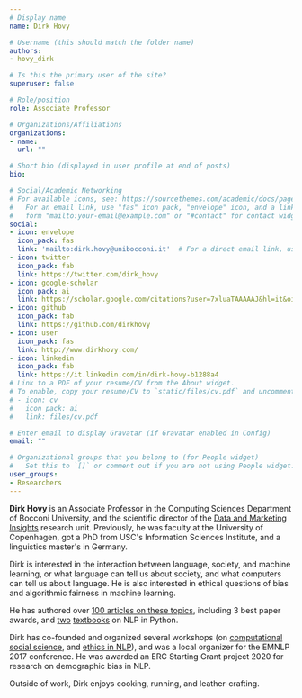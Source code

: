 ```yaml
---
# Display name
name: Dirk Hovy

# Username (this should match the folder name)
authors:
- hovy_dirk

# Is this the primary user of the site?
superuser: false

# Role/position
role: Associate Professor

# Organizations/Affiliations
organizations:
- name:
  url: ""

# Short bio (displayed in user profile at end of posts)
bio:

# Social/Academic Networking
# For available icons, see: https://sourcethemes.com/academic/docs/page-builder/#icons
#   For an email link, use "fas" icon pack, "envelope" icon, and a link in the
#   form "mailto:your-email@example.com" or "#contact" for contact widget.
social:
- icon: envelope
  icon_pack: fas
  link: 'mailto:dirk.hovy@unibocconi.it'  # For a direct email link, use "mailto:debora.nozza@unibocconi.it".
- icon: twitter
  icon_pack: fab
  link: https://twitter.com/dirk_hovy
- icon: google-scholar
  icon_pack: ai
  link: https://scholar.google.com/citations?user=7xluaTAAAAAJ&hl=it&oi=ao
- icon: github
  icon_pack: fab
  link: https://github.com/dirkhovy
- icon: user
  icon_pack: fas
  link: http://www.dirkhovy.com/
- icon: linkedin
  icon_pack: fab
  link: https://it.linkedin.com/in/dirk-hovy-b1288a4
# Link to a PDF of your resume/CV from the About widget.
# To enable, copy your resume/CV to `static/files/cv.pdf` and uncomment the lines below.
# - icon: cv
#   icon_pack: ai
#   link: files/cv.pdf

# Enter email to display Gravatar (if Gravatar enabled in Config)
email: ""

# Organizational groups that you belong to (for People widget)
#   Set this to `[]` or comment out if you are not using People widget.
user_groups:
- Researchers
---
```


**Dirk Hovy** is an Associate Professor in the Computing Sciences Department of Bocconi University, and the scientific director of the [Data and Marketing Insights](www.dmi.unibocconi.eu/) research unit. Previously, he was faculty at the University of Copenhagen, got a PhD from USC's Information Sciences Institute, and a linguistics master's in Germany.

Dirk is interested in the interaction between language, society, and machine learning, or what language can tell us about society, and what computers can tell us about language. He is also interested in ethical questions of bias and algorithmic fairness in machine learning.

He has authored over [100 articles on these topics](https://scholar.google.com/citations?user=7xluaTAAAAAJ&hl=it&oi=ao), including 3 best paper awards, and [two](https://www.cambridge.org/core/elements/text-analysis-in-python-for-social-scientists/BFAB0A3604C7E29F6198EA2F7941DFF3) [textbooks](https://www.cambridge.org/core/elements/abs/text-analysis-in-python-for-social-scientists/54B82AEA3FB586919A2265E6799ACB11) on NLP in Python.

Dirk has co-founded and organized several workshops (on [computational social science](https://sites.google.com/site/nlpandcss/), and [ethics in NLP](http://ethicsinnlp.com/)), and was a local organizer for the EMNLP 2017 conference.
He was awarded an ERC Starting Grant project 2020 for research on demographic bias in NLP.

Outside of work, Dirk enjoys cooking, running, and leather-crafting.
